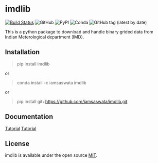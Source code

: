 # imdlib

[![Build Status](https://travis-ci.org/iamsaswata/imdlib.svg?branch=master)](https://travis-ci.org/iamsaswata/imdlib)
![GitHub](https://img.shields.io/github/license/iamsaswata/imdlib)
![PyPI](https://img.shields.io/pypi/v/imdlib)
![Conda](https://img.shields.io/conda/v/iamsaswata/imdlib)
![GitHub tag (latest by date)](https://img.shields.io/github/v/tag/iamsaswata/imdlib)

This is a python package to download and handle binary grided data from Indian Meterological department (IMD).

## Installation

> pip install imdlib
 
 or

> conda install -c iamsaswata imdlib

or 

> pip install git+https://github.com/iamsaswata/imdlib.git


## Documentation

[Tutorial](https://saswatanandi.github.io/softwares/imdlib)
[Tutorial](https://pratiman-91.github.io/blog.html)

## License

imdlib is available under the open source [MIT](https://opensource.org/licenses/MIT).
